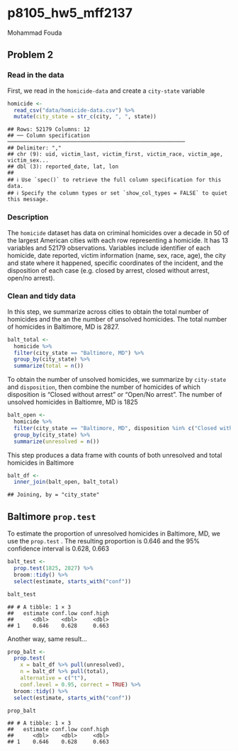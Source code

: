 p8105_hw5_mff2137
================
Mohammad Fouda

## Problem 2

### Read in the data

First, we read in the `homicide-data` and create a `city-state` variable

``` r
homicide <-
  read_csv("data/homicide-data.csv") %>% 
  mutate(city_state = str_c(city, ", ", state)) 
```

    ## Rows: 52179 Columns: 12
    ## ── Column specification ────────────────────────────────────────────────────────
    ## Delimiter: ","
    ## chr (9): uid, victim_last, victim_first, victim_race, victim_age, victim_sex...
    ## dbl (3): reported_date, lat, lon
    ## 
    ## ℹ Use `spec()` to retrieve the full column specification for this data.
    ## ℹ Specify the column types or set `show_col_types = FALSE` to quiet this message.

### Description

The `homicide` dataset has data on criminal homicides over a decade in
50 of the largest American cities with each row representing a homicide.
It has 13 variables and 52179 observations. Variables include identifier
of each homicide, date reported, victim information (name, sex, race,
age), the city and state where it happened, specific coordinates of the
incident, and the disposition of each case (e.g. closed by arrest,
closed without arrest, open/no arrest).

### Clean and tidy data

In this step, we summarize across cities to obtain the total number of
homicides and the an the number of unsolved homicides. The total number
of homicides in Baltimore, MD is 2827.

``` r
balt_total <-
  homicide %>% 
  filter(city_state == "Baltimore, MD") %>% 
  group_by(city_state) %>% 
  summarize(total = n()) 
```

To obtain the number of unsolved homicides, we summarize by `city-state`
and `disposition`, then combine the number of homicides of which
disposition is “Closed without arrest” or “Open/No arrest”. The number
of unsolved homicides in Baltiomre, MD is 1825

``` r
balt_open <-
  homicide %>% 
  filter(city_state == "Baltimore, MD", disposition %in% c("Closed without arrest", "Open/No arrest")) %>%
  group_by(city_state) %>% 
  summarize(unresolved = n()) 
```

This step produces a data frame with counts of both unresolved and total
homicides in Baltimore

``` r
balt_df <-
  inner_join(balt_open, balt_total)
```

    ## Joining, by = "city_state"

## Baltimore `prop.test`

To estimate the proportion of unresolved homicides in Baltimore, MD, we
use the `prop.test` . The resulting proportion is 0.646 and the 95%
confidence interval is 0.628, 0.663

``` r
balt_test <-
  prop.test(1825, 2827) %>% 
  broom::tidy() %>% 
  select(estimate, starts_with("conf"))

balt_test
```

    ## # A tibble: 1 × 3
    ##   estimate conf.low conf.high
    ##      <dbl>    <dbl>     <dbl>
    ## 1    0.646    0.628     0.663

Another way, same result…

``` r
prop_balt <-
  prop.test(
    x = balt_df %>% pull(unresolved),
    n = balt_df %>% pull(total),
    alternative = c("t"),
    conf.level = 0.95, correct = TRUE) %>% 
  broom::tidy() %>% 
  select(estimate, starts_with("conf"))

prop_balt
```

    ## # A tibble: 1 × 3
    ##   estimate conf.low conf.high
    ##      <dbl>    <dbl>     <dbl>
    ## 1    0.646    0.628     0.663
